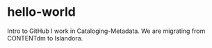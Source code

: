 # hello-world
Intro to GitHub
I work in Cataloging-Metadata.  We are migrating from CONTENTdm to Islandora.
